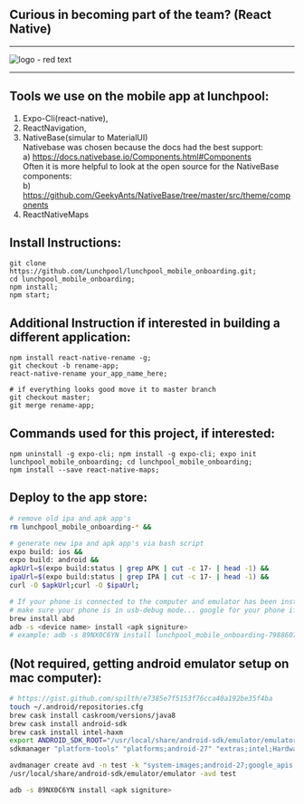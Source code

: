 ## Curious in becoming part of the team? (React Native)

<hr/>

![logo - red text](https://user-images.githubusercontent.com/7960991/48717575-b9160180-ebe7-11e8-9786-68980dab412f.png)

<hr/>


## Tools we use on the mobile app at lunchpool:
1) Expo-Cli(react-native),
2) ReactNavigation,
3) NativeBase(simular to MaterialUI)
  <br/>Nativebase was chosen because the docs had the best support:
  <br/>a) https://docs.nativebase.io/Components.html#Components
  <br/>Often it is more helpful to look at the open source for the NativeBase components:
  <br/>b) https://github.com/GeekyAnts/NativeBase/tree/master/src/theme/components
4) ReactNativeMaps

## Install Instructions:
```
git clone https://github.com/Lunchpool/lunchpool_mobile_onboarding.git;
cd lunchpool_mobile_onboarding;
npm install;
npm start;
```

## Additional Instruction if interested in building a different application:
```
npm install react-native-rename -g;
git checkout -b rename-app;
react-native-rename your_app_name_here;

# if everything looks good move it to master branch
git checkout master;
git merge rename-app;
```

## Commands used for this project, if interested:
```
npm uninstall -g expo-cli; npm install -g expo-cli; expo init lunchpool_mobile_onboarding; cd lunchpool_mobile_onboarding;
npm install --save react-native-maps;
```

## Deploy to the app store:

```bash
# remove old ipa and apk app's
rm lunchpool_mobile_onboarding-* &&

# generate new ipa and apk app's via bash script
expo build: ios &&
expo build: android &&
apkUrl=$(expo build:status | grep APK | cut -c 17- | head -1) &&
ipaUrl=$(expo build:status | grep IPA | cut -c 17- | head -1) &&
curl -O $apkUrl;curl -O $ipaUrl;

# If your phone is connected to the computer and emulator has been installed,
# make sure your phone is in usb-debug mode... google for your phone if unsure.
brew install abd
adb -s <device name> install <apk signiture>
# example: adb -s 89NX0C6YN install lunchpool_mobile_onboarding-7988607a3ef444e6b9487bc371aff7b1-signed.apk
```


## (Not required, getting android emulator setup on mac computer):
```bash
# https://gist.github.com/spilth/e7385e7f5153f76cca40a192be35f4ba
touch ~/.android/repositories.cfg
brew cask install caskroom/versions/java8
brew cask install android-sdk
brew cask install intel-haxm
export ANDROID_SDK_ROOT="/usr/local/share/android-sdk/emulator/emulator"
sdkmanager "platform-tools" "platforms;android-27" "extras;intel;Hardware_Accelerated_Execution_Manager" "build-tools;27.0.0" "system-images;android-27;google_apis;x86" "emulator"

avdmanager create avd -n test -k "system-images;android-27;google_apis;x86"
/usr/local/share/android-sdk/emulator/emulator -avd test

adb -s 89NX0C6YN install <apk signiture>
```


